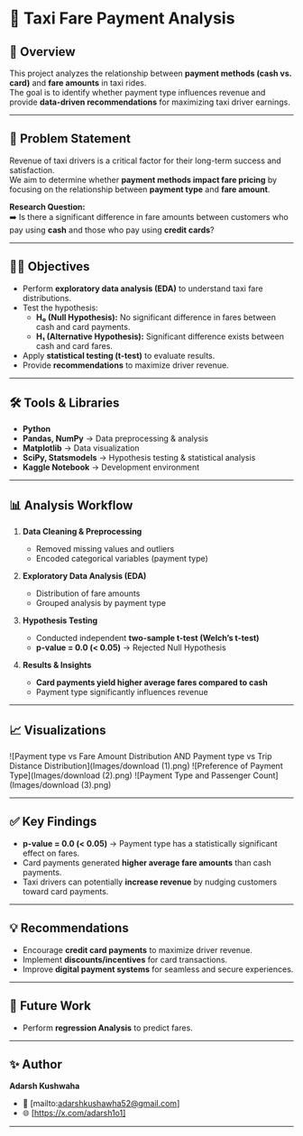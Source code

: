 # 🚖 Taxi Fare Payment Analysis  

## 📌 Overview  
This project analyzes the relationship between **payment methods (cash vs. card)** and **fare amounts** in taxi rides.  
The goal is to identify whether payment type influences revenue and provide **data-driven recommendations** for maximizing taxi driver earnings.  

---

## 🎯 Problem Statement  
Revenue of taxi drivers is a critical factor for their long-term success and satisfaction.  
We aim to determine whether **payment methods impact fare pricing** by focusing on the relationship between **payment type** and **fare amount**.  

**Research Question:**  
➡️ Is there a significant difference in fare amounts between customers who pay using **cash** and those who pay using **credit cards**?  

---

## 🧑‍💻 Objectives  
- Perform **exploratory data analysis (EDA)** to understand taxi fare distributions.  
- Test the hypothesis:  
  - **H₀ (Null Hypothesis):** No significant difference in fares between cash and card payments.  
  - **H₁ (Alternative Hypothesis):** Significant difference exists between cash and card fares.  
- Apply **statistical testing (t-test)** to evaluate results.  
- Provide **recommendations** to maximize driver revenue.  

---

## 🛠️ Tools & Libraries  
- **Python** 
- **Pandas, NumPy** → Data preprocessing & analysis  
- **Matplotlib** → Data visualization  
- **SciPy, Statsmodels** → Hypothesis testing & statistical analysis  
- **Kaggle Notebook** → Development environment  

---

## 📊 Analysis Workflow  
1. **Data Cleaning & Preprocessing**  
   - Removed missing values and outliers  
   - Encoded categorical variables (payment type)  

2. **Exploratory Data Analysis (EDA)**  
   - Distribution of fare amounts  
   - Grouped analysis by payment type  

3. **Hypothesis Testing**  
   - Conducted independent **two-sample t-test (Welch’s t-test)**  
   - **p-value = 0.0 (< 0.05)** → Rejected Null Hypothesis  

4. **Results & Insights**  
   - **Card payments yield higher average fares compared to cash**  
   - Payment type significantly influences revenue  

---

## 📈 Visualizations
![Payment type vs Fare Amount Distribution AND Payment type vs Trip Distance Distribution](Images/download (1).png)
![Preference of Payment Type](Images/download (2).png)
![Payment Type and Passenger Count](Images/download (3).png)

---

## ✅ Key Findings  
- **p-value = 0.0 (< 0.05)** → Payment type has a statistically significant effect on fares.  
- Card payments generated **higher average fare amounts** than cash payments.  
- Taxi drivers can potentially **increase revenue** by nudging customers toward card payments.  

---

## 💡 Recommendations  
- Encourage **credit card payments** to maximize driver revenue.  
- Implement **discounts/incentives** for card transactions.  
- Improve **digital payment systems** for seamless and secure experiences.  

---

## 🚀 Future Work    
- Perform **regression Analysis** to predict fares.  

---

## ✨ Author  
**Adarsh Kushwaha**  
- 📧 [mailto:adarshkushawha52@gmail.com]  
- 🌐 [https://x.com/adarsh1o1]  

---


